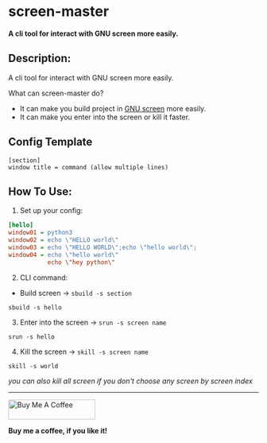 # screen-master

**A cli tool for interact with GNU screen more easily.**

## Description:
A cli tool for interact with GNU screen more easily.

What can screen-master do?
- It can make you build project in [GNU screen](https://www.gnu.org/software/screen/) more easily.
- It can make you enter into the screen or kill it faster.

## Config Template
```editorconfig
[section]
window title = command (allow multiple lines)
```

## How To Use:

1. Set up your config:
```ini
[hello]
window01 = python3
window02 = echo \"HELLO world\"
window03 = echo \"HELLO WORLD\";echo \"hello world\";
window04 = echo \"hello world\"
           echo \"hey python\"
```

2. CLI command:
- Build screen -> `sbuild -s section`
```commandline
sbuild -s hello
```

3. Enter into the screen -> `srun -s screen name`
```commandline
srun -s hello
```

4. Kill the screen -> `skill -s screen name`
```commandline
skill -s world
```
*you can also kill all screen if you don't choose any screen by screen index*


---
<a href="https://www.buymeacoffee.com/jimmyyyeh" target="_blank"><img src="https://cdn.buymeacoffee.com/buttons/v2/default-blue.png" alt="Buy Me A Coffee" height="40" width="175"></a>

**Buy me a coffee, if you like it!**
